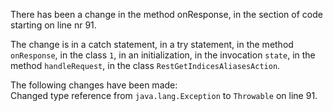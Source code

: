 There has been a change in the method onResponse, in the section of code starting on line nr 91.
  
The change is in a catch statement, in a try statement, in the method ```onResponse```, in the class ```1```, in an initialization, in the invocation ```state```, in the method ```handleRequest```, in the class ```RestGetIndicesAliasesAction```.
  
The following changes have been made:  
Changed type reference from ```java.lang.Exception``` to ```Throwable``` on line 91.  
